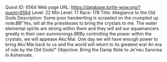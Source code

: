 Quest ID: 6564
Web page URL: https://database.turtle-wow.org/?quest=6564
Level: 22
Min Level: 17
Race: 178
Title: Allegiance to the Old Gods
Description: Some poor handwriting is scrawled on the crumpled up note:$B$B"Yes, tell all the priestesses to bring the crystals to me. The water elemental spirits are strong within them and they will aid our aquamancers greatly in their own summonings.$B$BBy controlling the power within the crystals, we will appease Aku'Mai. One day we will have enough power to bring Aku'Mai back to us and the world will return to its greatest era! An era of rule by the Old Gods!"
Objective: Bring the Damp Note to Je'neu Sancrea in Ashenvale.

